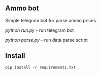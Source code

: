 ## Ammo bot

Simple telegram bot for parse ammo prices

*python run.py* - run telegram bot

*python parse.py* - run data parse script


## Install

```
pip install -r requirements.txt
```